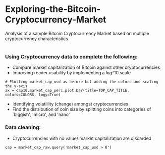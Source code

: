 # Exploring-the-Bitcoin-Cryptocurrency-Market
Analysis of a sample Bitcoin Cryptocurrency Market based on multiple cryptocurrency characteristics
<br />
<br />
  
### Using Cryptocurrency data to complete the following:
* Compare market capitalization of Bitcoin against other cryptocurrencies
* Improving reader usability by implementing a log^10 scale
```
# Plotting market_cap_usd as before but adding the colors and scaling the y-axis  
ax = cap10.market_cap_perc.plot.bar(title=TOP_CAP_TITLE, colors=COLORS, logy=True)
```

* Identifying volatililty (change) amongst cryptocurrencies
* Find the distribution of coin size by splitting coins into categories of 'biggish', 'micro', and 'nano'

### Data cleaning:
* Cryptocurrencies with no value/ market capitalization are discarded
```
cap = market_cap_raw.query('market_cap_usd > 0')
```


